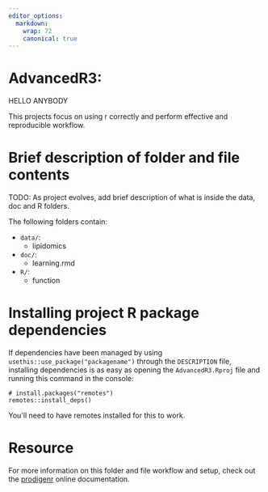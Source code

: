 ```yaml
---
editor_options:
  markdown:
    wrap: 72
    canonical: true
---
```


# AdvancedR3:

HELLO ANYBODY

This projects focus on using r correctly and perform effective and
reproducible workflow.

# Brief description of folder and file contents

TODO: As project evolves, add brief description of what is inside the
data, doc and R folders.

The following folders contain:

-   `data/`:
    -   lipidomics
-   `doc/`:
    -   learning.rmd
-   `R/`:
    -   function

# Installing project R package dependencies

If dependencies have been managed by using
`usethis::use_package("packagename")` through the `DESCRIPTION` file,
installing dependencies is as easy as opening the `AdvancedR3.Rproj`
file and running this command in the console:

```         
# install.packages("remotes")
remotes::install_deps()
```

You'll need to have remotes installed for this to work.

# Resource

For more information on this folder and file workflow and setup, check
out the
[prodigenr](https://superfrey.github.io/AdvancedR3/doc/learning.html)
online documentation.

